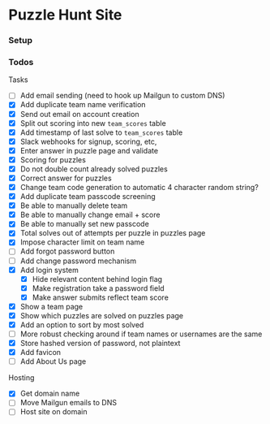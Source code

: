 # Puzzle Hunt Site

### Setup



### Todos
Tasks
- [ ] Add email sending (need to hook up Mailgun to custom DNS)
- [X] Add duplicate team name verification
- [X] Send out email on account creation
- [X] Split out scoring into new `team_scores` table
- [X] Add timestamp of last solve to `team_scores` table
- [X] Slack webhooks for signup, scoring, etc,
- [X] Enter answer in puzzle page and validate
- [X] Scoring for puzzles
- [X] Do not double count already solved puzzles
- [X] Correct answer for puzzles
- [X] Change team code generation to automatic 4 character random string?
- [X] Add duplicate team passcode screening
- [X] Be able to manually delete team
- [X] Be able to manually change email + score
- [X] Be able to manually set new passcode
- [X] Total solves out of attempts per puzzle in puzzles page
- [X] Impose character limit on team name
- [ ] Add forgot password button
- [ ] Add change password mechanism
- [X] Add login system
  - [X] Hide relevant content behind login flag
  - [X] Make registration take a password field
  - [X] Make answer submits reflect team score
- [X] Show a team page
- [X] Show which puzzles are solved on puzzles page
- [X] Add an option to sort by most solved
- [ ] More robust checking around if team names or usernames are the same
- [X] Store hashed version of password, not plaintext
- [X] Add favicon
- [ ] Add About Us page

Hosting
- [X] Get domain name
- [ ] Move Mailgun emails to DNS
- [ ] Host site on domain
